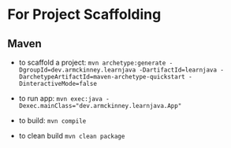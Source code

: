 # For Project Scaffolding

## Maven
- to scaffold a project: `mvn archetype:generate -DgroupId=dev.armckinney.learnjava -DartifactId=learnjava -DarchetypeArtifactId=maven-archetype-quickstart -DinteractiveMode=false`

- to run app: `mvn exec:java -Dexec.mainClass="dev.armckinney.learnjava.App"`

- to build: `mvn compile`

- to clean build `mvn clean package`
